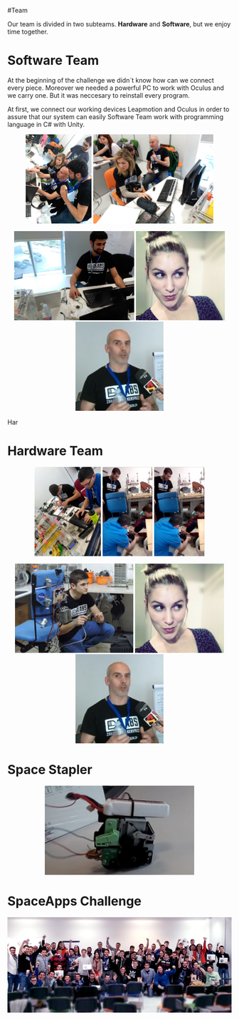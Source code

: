 #Team

Our team is divided in two subteams. <b>Hardware</b> and <b>Software</b>, but we enjoy time together.

<h1>Software Team</h1>
At the beginning of the challenge we didn´t know how can we connect every piece. Moreover we needed a powerful PC to work with Oculus and we carry one. But it was neccesary to reinstall every program.

At first, we connect our working devices Leapmotion and Oculus in order to assure that our system can easily 
Software Team work with programming language in C# with Unity.

<p align="center">
  <img  src="media/softwareTeam.jpg" height="200"/>
  <img  src="media/friendspace.jpg" height="200"/>
</p>

<p align="center">
  <img  src="media/softdeveloper.jpg" height="200"/>
  <img  src="media/morritos.jpg" height="200"/>
  <img  src="media/Presi2.png" height="200"/>
</p>

Har
<h1>Hardware Team</h1>
<p align="center">
  <img  src="media/hardwarejob.jpg" height="200"/>
  <img  src="media/HardwareTeam.png" height="200"/>
  <img  src="media/HardwareTeam.png" height="200"/>
</p>

<p align="center">
  <img  src="media/SmokingChairman.png" height="200"/>
  <img  src="media/morritos.jpg" height="200"/>
  <img  src="media/Presi2.png" height="200"/>
</p>


<h1>Space Stapler</h1>
<p align="center">
  <img  src="media/SpatialStapler.png" height="200"/>
</p>

<h1>SpaceApps Challenge</h1>

<p align="center">
  <img  src="media/SpaceAppsZGZ.jpg" />
</p>
